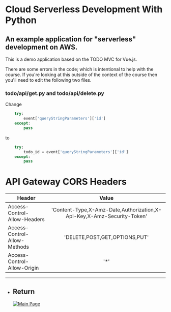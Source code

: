 # Cloud Serverless Development With Python

## An example application for "serverless" development on AWS.
This is a demo application based on the TODO MVC for Vue.js.

There are some errors in the code; which is intentional to help with the course. 
If you're looking at this outside of the context of the course then you'll need to edit the following two files.

### todo/api/get.py and todo/api/delete.py
Change 

```python
    try:
        event['queryStringParameters']['id']
    except:
        pass
```

to

```python
    try:
        todo_id = event['queryStringParameters']['id']
    except:
        pass
```

# API Gateway CORS Headers

| Header        | Value           |
| ------------- |:-------------:|
| Access-Control-Allow-Headers      | 'Content-Type,X-Amz-Date,Authorization,X-Api-Key,X-Amz-Security-Token' |
| Access-Control-Allow-Methods      | 'DELETE,POST,GET,OPTIONS,PUT'      |
| Access-Control-Allow-Origin | '*'     |

---

- ## Return
  [![Main Page](https://img.shields.io/badge/Main-Page?style=for-the-badge&logo=github&logoColor=white)](https://github.com/alfecjo/aws-dev)

